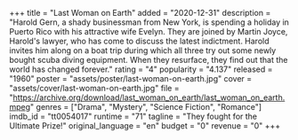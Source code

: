 +++
title = "Last Woman on Earth"
added = "2020-12-31"
description = "Harold Gern, a shady businessman from New York, is spending a holiday in Puerto Rico with his attractive wife Evelyn. They are joined by Martin Joyce, Harold's lawyer, who has come to discuss the latest indictment. Harold invites him along on a boat trip during which all three try out some newly bought scuba diving equipment. When they resurface, they find out that the world has changed forever."
rating = "4"
popularity = "4.137"
released = "1960"
poster = "assets/poster/last-woman-on-earth.jpg"
cover = "assets/cover/last-woman-on-earth.jpg"
file = "https://archive.org/download/last_woman_on_earth/last_woman_on_earth.mpeg"
genres = ["Drama", "Mystery", "Science Fiction", "Romance"]
imdb_id = "tt0054017"
runtime = "71"
tagline = "They fought for the Ultimate Prize!"
original_language = "en"
budget = "0"
revenue = "0"
+++